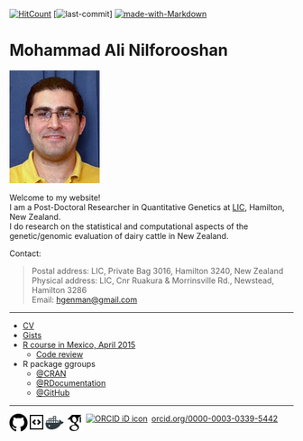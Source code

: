 [![HitCount](http://hits.dwyl.io/nilforooshan/nilforooshan.github.io.svg)](http://hits.dwyl.io/nilforooshan/nilforooshan.github.io)
[![last-commit](https://img.shields.io/github/last-commit/nilforooshan/nilforooshan.github.io.svg)]
[![made-with-Markdown](https://img.shields.io/badge/Made%20with-Markdown-1f425f.svg)](http://commonmark.org)

# Mohammad Ali Nilforooshan

![MyImage](https://raw.githubusercontent.com/nilforooshan/nilforooshan.github.io/master/images/mohammad_nilforooshan.jpg)

Welcome to my website!  
I am a Post-Doctoral Researcher in Quantitative Genetics at <a href="http://www.lic.co.nz/" target="_blank">LIC</a>, Hamilton, New Zealand.  
I do research on the statistical and computational aspects of the genetic/genomic evaluation of dairy cattle in New Zealand.  

Contact:  
> Postal address: LIC, Private Bag 3016, Hamilton 3240, New Zealand  
> Physical address: LIC, Cnr Ruakura & Morrinsville Rd., Newstead, Hamilton 3286  
> Email: [hgenman@gmail.com](mailto:hgenman@gmail.com)

---

* [CV](https://nilforooshan.github.io/cv)  
* [Gists](https://github.com/nilforooshan/Link-resources/blob/master/README.md)  
* [R course in Mexico, April 2015](https://nilforooshan.github.io/rmex)
   * [Code review](https://nilforooshan.github.io/rreview.html)
* R package ggroups
   * [@CRAN](https://cran.r-project.org/package=ggroups)
   * [@RDocumentation](https://www.rdocumentation.org/packages/ggroups)
   * [@GitHub](https://github.com/nilforooshan/ggroups)

---

[![GitHub](https://raw.githubusercontent.com/nilforooshan/nilforooshan.github.io/master/images/githubicon.png  "GitHub")](https://github.com/nilforooshan) [![GitHubGist](https://raw.githubusercontent.com/nilforooshan/nilforooshan.github.io/master/images/githubgisticon.png "GitHubGist")](https://gist.github.com/nilforooshan) [![DockerHub](https://raw.githubusercontent.com/nilforooshan/nilforooshan.github.io/master/images/dockericon.png  "DockerHub")](https://hub.docker.com/u/nilforooshan) [![GoogleScholar](https://raw.githubusercontent.com/nilforooshan/nilforooshan.github.io/master/images/google-scholar-logo.png "GoogleScholar")](http://scholar.google.com/citations?hl=en&user=X7avTQgAAAAJ) <a href="https://orcid.org/0000-0003-0339-5442" target="orcid.widget" rel="noopener noreferrer" style="vertical-align:top;"><img src="https://orcid.org/sites/default/files/images/orcid_16x16.png" style="width:1em;margin-right:.5em;" alt="ORCID iD icon">orcid.org/0000-0003-0339-5442</a>
